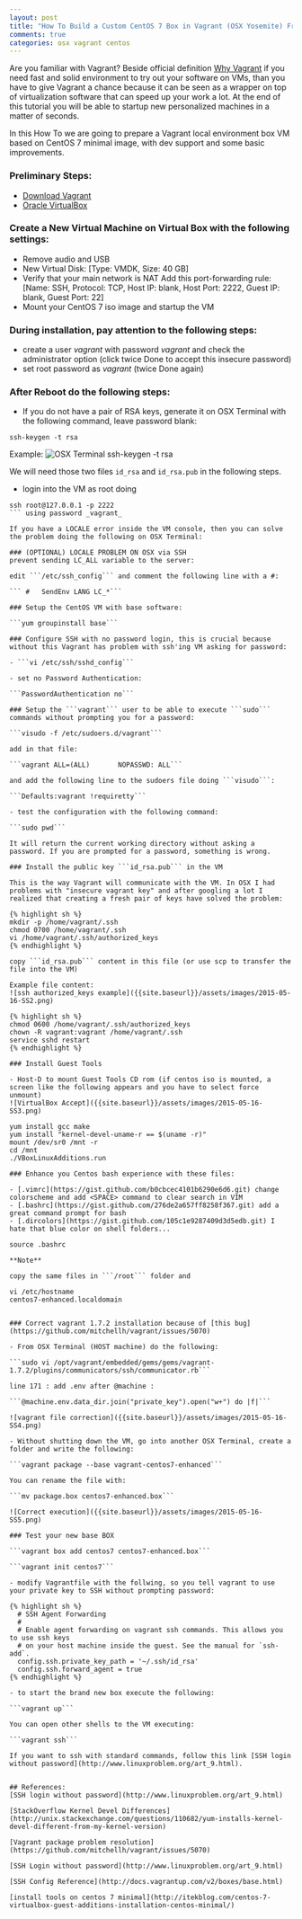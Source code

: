 ```yaml
---
layout: post
title: "How To Build a Custom CentOS 7 Box in Vagrant (OSX Yosemite) From Scratch"
comments: true
categories: osx vagrant centos
---
```


Are you familiar with Vagrant? Beside official definition [Why Vagrant](http://docs.vagrantup.com/v2/why-vagrant/index.html) if you need fast and solid environment to try out your software on VMs, than you have to give Vagrant a chance because it can be seen as a wrapper on top of virtualization software that can speed up your work a lot. At the end of this tutorial you will be able to startup new personalized machines in a matter of seconds.<!--more-->

In this How To we are going to prepare a Vagrant local environment box VM based on CentOS 7 minimal image, with dev support and some basic improvements.

### Preliminary Steps: 

- [Download Vagrant](http://www.vagrantup.com/downloads)
- [Oracle VirtualBox](https://www.virtualbox.org/wiki/Downloads)

### Create a New Virtual Machine on Virtual Box with the following settings:

- Remove audio and USB
- New Virtual Disk: [Type: VMDK, Size: 40 GB]
- Verify that your main network is NAT Add this port-forwarding rule: [Name: SSH, Protocol: TCP, Host IP: blank, Host Port: 2222, Guest IP: blank, Guest Port: 22]
- Mount your CentOS 7 iso image and startup the VM

### During installation, pay attention to the following steps:

- create a user _vagrant_ with password _vagrant_ and check the administrator option (click twice Done to accept this insecure password)
- set root password as _vagrant_ (twice Done again)

### After Reboot do the following steps:

- If you do not have a pair of RSA keys, generate it on OSX Terminal with the following command, leave password blank:

```ssh-keygen -t rsa```

Example:
![OSX Terminal ssh-keygen -t rsa]({{site.baseurl}}/assets/images/2015-05-16-SS1.png)

We will need those two files ```id_rsa``` and ```id_rsa.pub``` in the following steps.

- login into the VM as root doing 
```
ssh root@127.0.0.1 -p 2222
``` using password _vagrant_

If you have a LOCALE error inside the VM console, then you can solve the problem doing the following on OSX Terminal:

### (OPTIONAL) LOCALE PROBLEM ON OSX via SSH
prevent sending LC_ALL variable to the server: 

edit ```/etc/ssh_config``` and comment the following line with a #:

``` #	SendEnv LANG LC_*```

### Setup the CentOS VM with base software:

```yum groupinstall base``` 

### Configure SSH with no password login, this is crucial because without this Vagrant has problem with ssh'ing VM asking for password:

- ```vi /etc/ssh/sshd_config```

- set no Password Authentication:

```PasswordAuthentication no```

### Setup the ```vagrant``` user to be able to execute ```sudo``` commands without prompting you for a password:

```visudo -f /etc/sudoers.d/vagrant```

add in that file: 

```vagrant ALL=(ALL)       NOPASSWD: ALL```

and add the following line to the sudoers file doing ```visudo```:

```Defaults:vagrant !requiretty```

- test the configuration with the following command:

```sudo pwd```

It will return the current working directory without asking a password. If you are prompted for a password, something is wrong.

### Install the public key ```id_rsa.pub``` in the VM

This is the way Vagrant will communicate with the VM. In OSX I had problems with "insecure vagrant key" and after googling a lot I realized that creating a fresh pair of keys have solved the problem:

{% highlight sh %}
mkdir -p /home/vagrant/.ssh
chmod 0700 /home/vagrant/.ssh
vi /home/vagrant/.ssh/authorized_keys
{% endhighlight %}

copy ```id_rsa.pub``` content in this file (or use scp to transfer the file into the VM)

Example file content:
![ssh authorized_keys example]({{site.baseurl}}/assets/images/2015-05-16-SS2.png)

{% highlight sh %}
chmod 0600 /home/vagrant/.ssh/authorized_keys
chown -R vagrant:vagrant /home/vagrant/.ssh
service sshd restart
{% endhighlight %}

### Install Guest Tools 

- Host-D to mount Guest Tools CD rom (if centos iso is mounted, a screen like the following appears and you have to select force unmount)
![VirtualBox Accept]({{site.baseurl}}/assets/images/2015-05-16-SS3.png)

yum install gcc make 
yum install "kernel-devel-uname-r == $(uname -r)"
mount /dev/sr0 /mnt -r
cd /mnt
./VBoxLinuxAdditions.run

### Enhance you Centos bash experience with these files:

- [.vimrc](https://gist.github.com/b0cbcec4101b6290e6d6.git) change colorscheme and add <SPACE> command to clear search in VIM
- [.bashrc](https://gist.github.com/276de2a657ff8258f367.git) add a great command prompt for bash
- [.dircolors](https://gist.github.com/105c1e9287409d3d5edb.git) I hate that blue color on shell folders...

source .bashrc

**Note**

copy the same files in ```/root``` folder and 

vi /etc/hostname
centos7-enhanced.localdomain


### Correct vagrant 1.7.2 installation because of [this bug](https://github.com/mitchellh/vagrant/issues/5070)

- From OSX Terminal (HOST machine) do the following:

```sudo vi /opt/vagrant/embedded/gems/gems/vagrant-1.7.2/plugins/communicators/ssh/communicator.rb```

line 171 : add .env after @machine :

```@machine.env.data_dir.join("private_key").open("w+") do |f|```

![vagrant file correction]({{site.baseurl}}/assets/images/2015-05-16-SS4.png)

- Without shutting down the VM, go into another OSX Terminal, create a folder and write the following:

```vagrant package --base vagrant-centos7-enhanced```

You can rename the file with:

```mv package.box centos7-enhanced.box```

![Correct execution]({{site.baseurl}}/assets/images/2015-05-16-SS5.png)

### Test your new base BOX

```vagrant box add centos7 centos7-enhanced.box```

```vagrant init centos7```

- modify Vagrantfile with the follwing, so you tell vagrant to use your private key to SSH without prompting password:

{% highlight sh %}
  # SSH Agent Forwarding
  #
  # Enable agent forwarding on vagrant ssh commands. This allows you to use ssh keys
  # on your host machine inside the guest. See the manual for `ssh-add`.
  config.ssh.private_key_path = '~/.ssh/id_rsa'
  config.ssh.forward_agent = true
{% endhighlight %}

- to start the brand new box execute the following:

```vagrant up```

You can open other shells to the VM executing:

```vagrant ssh```

If you want to ssh with standard commands, follow this link [SSH login without password](http://www.linuxproblem.org/art_9.html).


## References:
[SSH login without password](http://www.linuxproblem.org/art_9.html)

[StackOverflow Kernel Devel Differences](http://unix.stackexchange.com/questions/110682/yum-installs-kernel-devel-different-from-my-kernel-version)

[Vagrant package problem resolution](https://github.com/mitchellh/vagrant/issues/5070)

[SSH Login without password](http://www.linuxproblem.org/art_9.html)

[SSH Config Reference](http://docs.vagrantup.com/v2/boxes/base.html)

[install tools on centos 7 minimal](http://itekblog.com/centos-7-virtualbox-guest-additions-installation-centos-minimal/)
